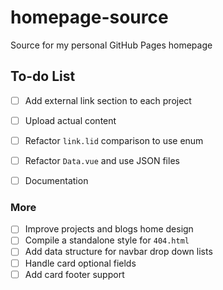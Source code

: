 # homepage-source
 Source for my personal GitHub Pages homepage



## To-do List

- [ ] Add external link section to each project
- [ ] Upload actual content
- [ ] Refactor `link.lid` comparison to use enum
- [ ] Refactor `Data.vue` and use JSON files
- [ ] Documentation



### More

- [ ] Improve projects and blogs home design
- [ ] Compile a standalone style for `404.html`
- [ ] Add data structure for navbar drop down lists
- [ ] Handle card optional fields
- [ ] Add card footer support
